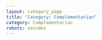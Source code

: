 ```yaml
---
layout: category_page
title: "Category: Complementarian"
category: Complementarian
robots: noindex
---
```

